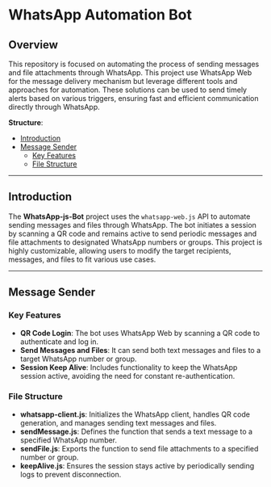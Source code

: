 # WhatsApp Automation Bot

## Overview
This repository is focused on automating the process of sending messages and file attachments through WhatsApp. This project use WhatsApp Web for the message delivery mechanism but leverage different tools and approaches for automation. These solutions can be used to send timely alerts based on various triggers, ensuring fast and efficient communication directly through WhatsApp.

**Structure**:
- [Introduction](#introduction)
- [Message Sender](#message-sender)
  - [Key Features](#key-features)
  - [File Structure](#file-structure)


---

## Introduction
The **WhatsApp-js-Bot** project uses the `whatsapp-web.js` API to automate sending messages and files through WhatsApp. The bot initiates a session by scanning a QR code and remains active to send periodic messages and file attachments to designated WhatsApp numbers or groups. This project is highly customizable, allowing users to modify the target recipients, messages, and files to fit various use cases.

---

## Message Sender

### Key Features
- **QR Code Login**: The bot uses WhatsApp Web by scanning a QR code to authenticate and log in.
- **Send Messages and Files**: It can send both text messages and files to a target WhatsApp number or group.
- **Session Keep Alive**: Includes functionality to keep the WhatsApp session active, avoiding the need for constant re-authentication.


### File Structure
- **whatsapp-client.js**: Initializes the WhatsApp client, handles QR code generation, and manages sending text messages and files.
- **sendMessage.js**: Defines the function that sends a text message to a specified WhatsApp number.
- **sendFile.js**: Exports the function to send file attachments to a specified number or group.
- **keepAlive.js**: Ensures the session stays active by periodically sending logs to prevent disconnection.
